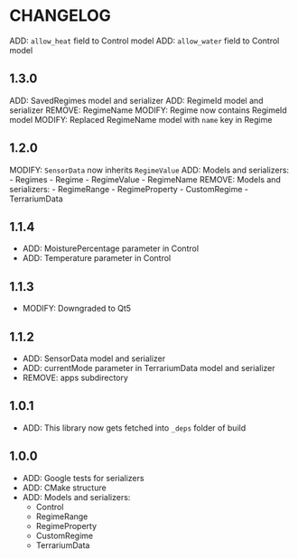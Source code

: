 # CHANGELOG

ADD: `allow_heat` field to Control model
ADD: `allow_water` field to Control model

## 1.3.0
ADD: SavedRegimes model and serializer
ADD: RegimeId model and serializer
REMOVE: RegimeName
MODIFY: Regime now contains RegimeId model
MODIFY: Replaced RegimeName model with `name` key in Regime 

## 1.2.0
MODIFY: `SensorData` now inherits `RegimeValue`
ADD: Models and serializers:
	- Regimes
	- Regime
	- RegimeValue
	- RegimeName
REMOVE: Models and serializers:
	- RegimeRange
	- RegimeProperty
	- CustomRegime
	- TerrariumData

## 1.1.4
- ADD: MoisturePercentage parameter in Control
- ADD: Temperature parameter in Control

## 1.1.3
- MODIFY: Downgraded to Qt5

## 1.1.2
- ADD: SensorData model and serializer
- ADD: currentMode parameter in TerrariumData model and serializer
- REMOVE: apps subdirectory

## 1.0.1
- ADD: This library now gets fetched into `_deps` folder of build

## 1.0.0
- ADD: Google tests for serializers
- ADD: CMake structure
- ADD: Models and serializers:
    - Control
    - RegimeRange
    - RegimeProperty
    - CustomRegime
    - TerrariumData
